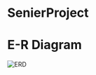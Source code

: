 # SenierProject

# E-R Diagram
![ERD](https://github.com/wnghdtjr129/SenierProject/blob/main/picture/chagedERD.png)
